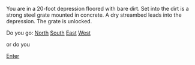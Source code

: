 You are in a 20-foot depression floored with bare dirt.  Set into the
dirt is a strong steel grate mounted in concrete.  A dry streambed
leads into the depression.
The grate is unlocked.

Do you go:
[North](../slit/slit.md)
[South](../forest/forest.md)
[East](../forest/forest.md)
[West](../forest/forest.md)

or do you

[Enter](../chamber/chamber.md)
